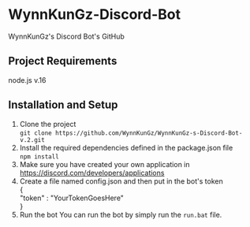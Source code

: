 # WynnKunGz-Discord-Bot
 WynnKunGz's Discord Bot's GitHub
## Project Requirements
 node.js v.16
## Installation and Setup
1. Clone the project <br>
    `git clone https://github.com/WynnKunGz/WynnKunGz-s-Discord-Bot-v.2.git`
2. Install the required dependencies defined in the package.json file <br>
    `npm install`
3. Make sure you have created your own application in <br>
    https://discord.com/developers/applications
4. Create a file named config.json and then put in the bot's token <br>
        { <br>
        "token" : "YourTokenGoesHere" <br>
        }
5. Run the bot 
    You can run the bot by simply run the `run.bat` file.